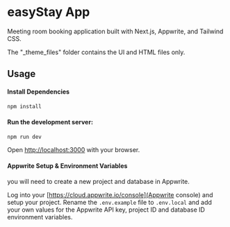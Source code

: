 # easyStay App

Meeting room booking application built with Next.js, Appwrite, and Tailwind CSS.
<img src="public/images/screen.png" alt="" />

The "_theme_files" folder contains the UI and HTML files only.

## Usage

#### Install Dependencies

```bash
npm install
```

#### Run the development server:

```bash
npm run dev
```

Open [http://localhost:3000](http://localhost:3000) with your browser.

#### Appwrite Setup & Environment Variables

you will need to create a new project and database in Appwrite.

Log into your [https://cloud.appwrite.io/console](Appwrite console) and setup your project. Rename the `.env.example` file to `.env.local` and add your own values for the Appwrite API key, project ID and database ID environment variables.
